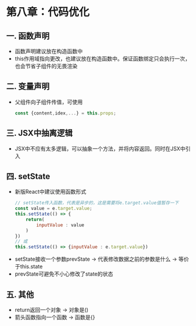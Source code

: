 # 第八章：代码优化

## 一. 函数声明

* 函数声明建议放在构造函数中
* this作用域指向更改，也建议放在构造函数中。保证函数绑定只会执行一次，也会节省子组件的无畏渲染

## 二. 变量声明

* 父组件向子组件传值，可使用
    ```javascript
    const {content,idex,...} = this.props;
    ```

## 三. JSX中抽离逻辑
* JSX中不应有太多逻辑，可以抽象一个方法，并将内容返回。同时在JSX中引入

## 四. setState
* 新版React中建议使用函数形式
    ```javascript
    // setState传入函数，代表是异步的，这是需要将e.target.value值暂存一下
    const value = e.target.value;
    this.setState(() => {
        return(
            inputValue : value
        )
    })
    // 或
    this.setState(() => {inputValue : e.target.value})
    ```
* setState接收一个参数prevState -> 代表修改数据之前的参数是什么 -> 等价于this.state
* prevState可避免不小心修改了state的状态

## 五. 其他
* return返回一个对象 -> 对象是()
* 箭头函数指向一个函数 -> 函数是{}




<comment/>
